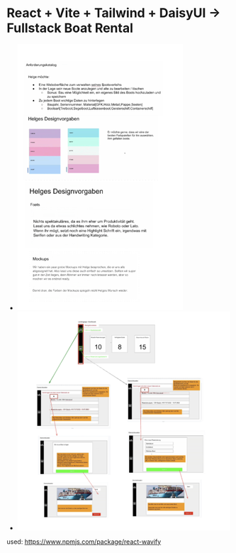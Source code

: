 # React + Vite + Tailwind + DaisyUI -> Fullstack Boat Rental

- ![Structure](/public/readmeimg/design.png)
- ![Structure](/public/readmeimg/structure.png)

used:
https://www.npmjs.com/package/react-wavify
